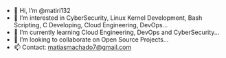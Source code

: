 - 👋 Hi, I’m @matiri132
- 👀 I’m interested in  CyberSecurity, Linux Kernel Development, Bash Scripting, C Developing, Cloud Engineering, DevOps...
- 🌱 I’m currently learning Cloud Engineering, DevOps and CyberSecurity...
- 💞️ I’m looking to collaborate on Open Source Projects...
- 📫 Contact: matiasmachado7@gmail.com 

<!---
matiri132/matiri132 is a ✨ special ✨ repository because its `README.md` (this file) appears on your GitHub profile.
You can click the Preview link to take a look at your changes.
--->
